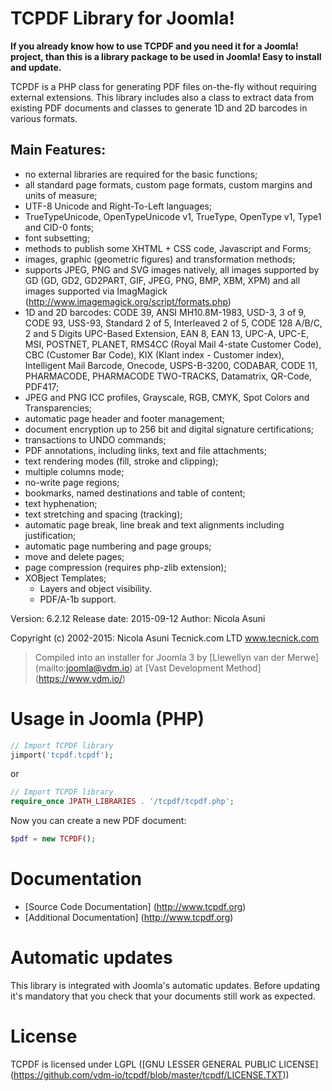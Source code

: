 # TCPDF Library for Joomla!

__If you already know how to use TCPDF and you need it for a Joomla! project, than this is a library package to be used in Joomla! Easy to install and update.__

TCPDF is a PHP class for generating PDF files on-the-fly without requiring external extensions.
This library includes also a class to extract data from existing PDF documents and classes to generate 1D and 2D barcodes in various formats.

## Main Features:
+ no external libraries are required for the basic functions;
+ all standard page formats, custom page formats, custom margins and units of measure;
+ UTF-8 Unicode and Right-To-Left languages;
+ TrueTypeUnicode, OpenTypeUnicode v1, TrueType, OpenType v1, Type1 and CID-0 fonts;
+ font subsetting;
+ methods to publish some XHTML + CSS code, Javascript and Forms;
+ images, graphic (geometric figures) and transformation methods;
+ supports JPEG, PNG and SVG images natively, all images supported by GD (GD, GD2, GD2PART, GIF, JPEG, PNG, BMP, XBM, XPM) and all images supported via ImagMagick (http://www.imagemagick.org/script/formats.php)
+ 1D and 2D barcodes: CODE 39, ANSI MH10.8M-1983, USD-3, 3 of 9, CODE 93, USS-93, Standard 2 of 5, Interleaved 2 of 5, CODE 128 A/B/C, 2 and 5 Digits UPC-Based Extension, EAN 8, EAN 13, UPC-A, UPC-E, MSI, POSTNET, PLANET, RMS4CC (Royal Mail 4-state Customer Code), CBC (Customer Bar Code), KIX (Klant index - Customer index), Intelligent Mail Barcode, Onecode, USPS-B-3200, CODABAR, CODE 11, PHARMACODE, PHARMACODE TWO-TRACKS, Datamatrix, QR-Code, PDF417;
+ JPEG and PNG ICC profiles, Grayscale, RGB, CMYK, Spot Colors and Transparencies;
+ automatic page header and footer management;
+ document encryption up to 256 bit and digital signature certifications;
+ transactions to UNDO commands;
+ PDF annotations, including links, text and file attachments;
+ text rendering modes (fill, stroke and clipping);
+ multiple columns mode;
+ no-write page regions;
+ bookmarks, named destinations and table of content;
+ text hyphenation;
+ text stretching and spacing (tracking);
+ automatic page break, line break and text alignments including justification;
+ automatic page numbering and page groups;
+ move and delete pages;
+ page compression (requires php-zlib extension);
+ XOBject Templates;
	* Layers and object visibility.
	* PDF/A-1b support.

Version: 6.2.12
Release date: 2015-09-12
Author:	Nicola Asuni

Copyright (c) 2002-2015:
	Nicola Asuni
	Tecnick.com LTD
	www.tecnick.com

> Compiled into an installer for Joomla 3 by [Llewellyn van der Merwe] (mailto:joomla@vdm.io) at [Vast Development Method] (https://www.vdm.io/)

# Usage in Joomla (PHP)
```php
// Import TCPDF library
jimport('tcpdf.tcpdf');
```
or
```php
// Import TCPDF library
require_once JPATH_LIBRARIES . '/tcpdf/tcpdf.php';
```
Now you can create a new PDF document:
```php
$pdf = new TCPDF();
```

# Documentation
+ [Source Code Documentation] (http://www.tcpdf.org)
+ [Additional Documentation] (http://www.tcpdf.org)

# Automatic updates
This library is integrated with Joomla's automatic updates. Before updating it's mandatory that you check that your documents still work as expected.

# License
TCPDF is licensed under LGPL ([GNU LESSER GENERAL PUBLIC LICENSE] (https://github.com/vdm-io/tcpdf/blob/master/tcpdf/LICENSE.TXT))